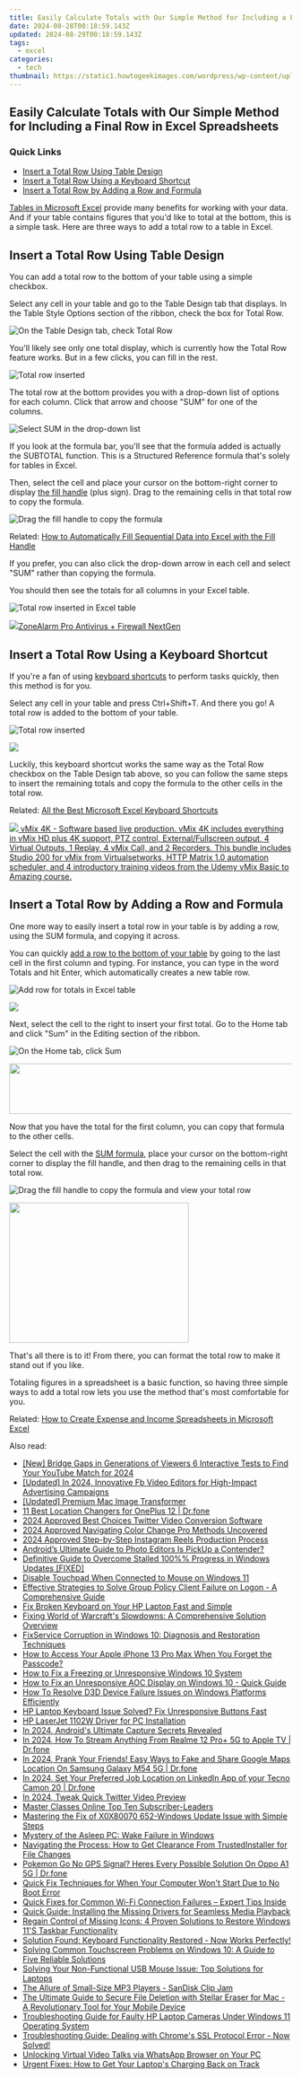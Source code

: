 ```yaml
---
title: Easily Calculate Totals with Our Simple Method for Including a Final Row in Excel Spreadsheets
date: 2024-08-28T00:18:59.143Z
updated: 2024-08-29T00:18:59.143Z
tags:
  - excel
categories:
  - tech
thumbnail: https://static1.howtogeekimages.com/wordpress/wp-content/uploads/2021/05/MS-excel-logo-675.png
---
```


## Easily Calculate Totals with Our Simple Method for Including a Final Row in Excel Spreadsheets

### Quick Links

* [Insert a Total Row Using Table Design](https://facebook-video-recording.techidaily.com/new-2024-approved-covertly-engage-with-fb-live-feeds/)
* [Insert a Total Row Using a Keyboard Shortcut](https://activate-lock.techidaily.com/easy-fixes-how-to-recover-forgotten-icloud-password-on-your-iphone-15-pro-by-drfone-ios/)
* [Insert a Total Row by Adding a Row and Formula](https://desktop-recording.techidaily.com/mac-visionaries-reveal-screenflow-secrets-and-benefits-for-2024/)

[Tables in Microsoft Excel](https://instagram-videos.techidaily.com/updated-2024-approved-how-to-convert-your-best-videography-into-melodic-mp3s-insta/) provide many benefits for working with your data. And if your table contains figures that you'd like to total at the bottom, this is a simple task. Here are three ways to add a total row to a table in Excel.

##  Insert a Total Row Using Table Design

 You can add a total row to the bottom of your table using a simple checkbox.

 Select any cell in your table and go to the Table Design tab that displays. In the Table Style Options section of the ribbon, check the box for Total Row.

![On the Table Design tab, check Total Row](https://static1.howtogeekimages.com/wordpress/wp-content/uploads/2021/07/TableDesignTotalRow-ExcelTable.png) 

 You'll likely see only one total display, which is currently how the Total Row feature works. But in a few clicks, you can fill in the rest.

![Total row inserted](https://static1.howtogeekimages.com/wordpress/wp-content/uploads/2021/07/TableDesignTotalRowAdded-ExcelTable.png) 

 The total row at the bottom provides you with a drop-down list of options for each column. Click that arrow and choose "SUM" for one of the columns.

![Select SUM in the drop-down list](https://static1.howtogeekimages.com/wordpress/wp-content/uploads/2021/07/TableDesignTotalRowDropDownSum-ExcelTable.png) 

 If you look at the formula bar, you'll see that the formula added is actually the SUBTOTAL function. This is a Structured Reference formula that's solely for tables in Excel.

 Then, select the cell and place your cursor on the bottom-right corner to display [the fill handle](https://visual-screen-recording.techidaily.com/new-in-2024-top-5-best-hdmi-21-gaming-monitors-ps5-compatible/) (plus sign). Drag to the remaining cells in that total row to copy the formula.

![Drag the fill handle to copy the formula](https://static1.howtogeekimages.com/wordpress/wp-content/uploads/2021/07/FillHandleCopyTotalRowSum-ExcelTable.png) 

Related: [How to Automatically Fill Sequential Data into Excel with the Fill Handle](https://visual-screen-recording.techidaily.com/new-in-2024-top-5-best-hdmi-21-gaming-monitors-ps5-compatible/) 

 If you prefer, you can also click the drop-down arrow in each cell and select "SUM" rather than copying the formula.

 You should then see the totals for all columns in your Excel table.

![Total row inserted in Excel table](https://static1.howtogeekimages.com/wordpress/wp-content/uploads/2021/07/TableDesignTotalRowComplete-ExcelTable.png) 

<!-- affiliate ads begin -->
<a href="https://estore.zonealarm.com/order/checkout.php?PRODS=38658749&QTY=1&AFFILIATE=108875&CART=1"><img src="https://sc1.checkpoint.com/sc1/za/images/boxes/pa_500.png" border="0">ZoneAlarm Pro Antivirus + Firewall NextGen</a>
<!-- affiliate ads end -->
##  Insert a Total Row Using a Keyboard Shortcut

 If you're a fan of using [keyboard shortcuts](https://eaxpv-info.techidaily.com/updated-2024-approved-high-definition-ready-enabling-av1-on-youtube/) to perform tasks quickly, then this method is for you.

 Select any cell in your table and press Ctrl+Shift+T. And there you go! A total row is added to the bottom of your table.

![Total row inserted](https://static1.howtogeekimages.com/wordpress/wp-content/uploads/2021/07/TableDesignTotalRowAdded-ExcelTable.png) 

<!-- affiliate ads begin -->
<a href="https://shop.mondly.com/affiliate.php?ACCOUNT=ATISTUDI&AFFILIATE=108875&PATH=https%3A%2F%2Fwww.mondly.com%3FAFFILIATE%3D108875%26RESOURCE%3D%2BEducational%2B970x90%2B"><img src="https://secure.avangate.com/images/merchant/69c418c33ec2e1a4267fa9bb77fa1428/educational-970x90.gif" border="0"></a>
<!-- affiliate ads end -->
 Luckily, this keyboard shortcut works the same way as the Total Row checkbox on the Table Design tab above, so you can follow the same steps to insert the remaining totals and copy the formula to the other cells in the total row.

Related: [All the Best Microsoft Excel Keyboard Shortcuts](https://eaxpv-info.techidaily.com/updated-2024-approved-high-definition-ready-enabling-av1-on-youtube/) 

<!-- affiliate ads begin -->
<a href="https://secure.2checkout.com/order/checkout.php?PRODS=30901369&QTY=1&AFFILIATE=108875&CART=1"> <img src="https://secure.avangate.com/images/merchant/ce9a6fb2becc2d235e62b125e9260102/products/1_copy_vMixCallScreenshot1-large.jpg" border="0"> vMix 4K - Software based live production. vMix 4K includes everything in vMix HD plus 4K support, PTZ control, External/Fullscreen output, 4 Virtual Outputs, 1 Replay, 4 vMix Call, and 2 Recorders. 
This bundle includes Studio 200 for vMix from Virtualsetworks, HTTP Matrix 1.0 automation scheduler, and 4 introductory training videos from the Udemy vMix Basic to Amazing course. </a>
<!-- affiliate ads end -->
##  Insert a Total Row by Adding a Row and Formula

 One more way to easily insert a total row in your table is by adding a row, using the SUM formula, and copying it across.

 You can quickly [add a row to the bottom of your table](https://fox-glue.techidaily.com/2024-approved-the-ultimate-guide-to-top-online-tools-for-perfecting-your-video-subtitles/) by going to the last cell in the first column and typing. For instance, you can type in the word Totals and hit Enter, which automatically creates a new table row.

![Add row for totals in Excel table](https://static1.howtogeekimages.com/wordpress/wp-content/uploads/2021/07/AddRowTotals-ExcelTable.png) 

<!-- affiliate ads begin -->
<a href="https://store.revouninstaller.com/order/checkout.php?PRODS=27889512&QTY=1&AFFILIATE=108875&CART=1"><img src="https://secure.avangate.com/images/merchant/4282ec8de8c9be897e7aff4aa231b1a4/728__90.jpg" border="0"></a>
<!-- affiliate ads end -->
 Next, select the cell to the right to insert your first total. Go to the Home tab and click "Sum" in the Editing section of the ribbon.

![On the Home tab, click Sum](https://static1.howtogeekimages.com/wordpress/wp-content/uploads/2021/07/AddRowTotalsClickSum-ExcelTable.png) 

<!-- affiliate ads begin -->
<a href="https://vapordna.pxf.io/c/5597632/1494880/17238" target="_top" id="1494880"><img src="//a.impactradius-go.com/display-ad/17238-1494880" border="0" alt="" width="728" height="90"/></a><img height="0" width="0" src="https://imp.pxf.io/i/5597632/1494880/17238" style="position:absolute;visibility:hidden;" border="0" />
<!-- affiliate ads end -->
 Now that you have the total for the first column, you can copy that formula to the other cells.

 Select the cell with the [SUM formula](https://instagram-videos.techidaily.com/updated-steps-to-instagram-verification-and-fan-growth-in-under-150-characters/), place your cursor on the bottom-right corner to display the fill handle, and then drag to the remaining cells in that total row.

![Drag the fill handle to copy the formula and view your total row](https://static1.howtogeekimages.com/wordpress/wp-content/uploads/2021/07/AddRowTotalsComplete-ExcelTable.png) 

<!-- affiliate ads begin -->
<a href="https://zonlipartnershipprogram.pxf.io/c/5597632/1821134/17882" target="_top" id="1821134"><img src="//a.impactradius-go.com/display-ad/17882-1821134" border="0" alt="" width="320" height="250"/></a><img height="0" width="0" src="https://imp.pxf.io/i/5597632/1821134/17882" style="position:absolute;visibility:hidden;" border="0" />
<!-- affiliate ads end -->
 That's all there is to it! From there, you can format the total row to make it stand out if you like.

 Totaling figures in a spreadsheet is a basic function, so having three simple ways to add a total row lets you use the method that's most comfortable for you.

Related: [How to Create Expense and Income Spreadsheets in Microsoft Excel](https://fox-blue.techidaily.com/updated-diving-into-the-depths-with-gopro-hero5-for-2024/)

<ins class="adsbygoogle"
     style="display:block"
     data-ad-format="autorelaxed"
     data-ad-client="ca-pub-7571918770474297"
     data-ad-slot="1223367746"></ins>



<ins class="adsbygoogle"
     style="display:block"
     data-ad-client="ca-pub-7571918770474297"
     data-ad-slot="8358498916"
     data-ad-format="auto"
     data-full-width-responsive="true"></ins>

<span class="atpl-alsoreadstyle">Also read:</span>
<div><ul>
<li><a href="https://facebook-video-share.techidaily.com/new-bridge-gaps-in-generations-of-viewers-6-interactive-tests-to-find-your-youtube-match-for-2024/"><u>[New] Bridge Gaps in Generations of Viewers  6 Interactive Tests to Find Your YouTube Match for 2024</u></a></li>
<li><a href="https://facebook-video-content.techidaily.com/updated-in-2024-innovative-fb-video-editors-for-high-impact-advertising-campaigns/"><u>[Updated] In 2024, Innovative Fb Video Editors for High-Impact Advertising Campaigns</u></a></li>
<li><a href="https://remote-screen-capture.techidaily.com/updated-premium-mac-image-transformer/"><u>[Updated] Premium Mac Image Transformer</u></a></li>
<li><a href="https://location-fake.techidaily.com/11-best-location-changers-for-oneplus-12-drfone-by-drfone-virtual-android/"><u>11 Best Location Changers for OnePlus 12 | Dr.fone</u></a></li>
<li><a href="https://fox-blue.techidaily.com/2024-approved-best-choices-twitter-video-conversion-software/"><u>2024 Approved  Best Choices  Twitter Video Conversion Software</u></a></li>
<li><a href="https://extra-approaches.techidaily.com/2024-approved-navigating-color-change-pro-methods-uncovered/"><u>2024 Approved  Navigating Color Change  Pro Methods Uncovered</u></a></li>
<li><a href="https://extra-approaches.techidaily.com/2024-approved-step-by-step-instagram-reels-production-process/"><u>2024 Approved  Step-by-Step Instagram Reels Production Process</u></a></li>
<li><a href="https://extra-lessons.techidaily.com/androids-ultimate-guide-to-photo-editors-is-pickup-a-contender/"><u>Android’s Ultimate Guide to Photo Editors  Is PickUp a Contender?</u></a></li>
<li><a href="https://win-howtos.techidaily.com/definitive-guide-to-overcome-stalled-100-progress-in-windows-updates-fixed/"><u>Definitive Guide to Overcome Stalled 100%% Progress in Windows Updates [FIXED]</u></a></li>
<li><a href="https://win-howtos.techidaily.com/disable-touchpad-when-connected-to-mouse-on-windows-11/"><u>Disable Touchpad When Connected to Mouse on Windows 11</u></a></li>
<li><a href="https://win-howtos.techidaily.com/effective-strategies-to-solve-group-policy-client-failure-on-logon-a-comprehensive-guide/"><u>Effective Strategies to Solve Group Policy Client Failure on Logon - A Comprehensive Guide</u></a></li>
<li><a href="https://win-howtos.techidaily.com/fix-broken-keyboard-on-your-hp-laptop-fast-and-simple/"><u>Fix Broken Keyboard on Your HP Laptop Fast and Simple</u></a></li>
<li><a href="https://win-howtos.techidaily.com/fixing-world-of-warcrafts-slowdowns-a-comprehensive-solution-overview/"><u>Fixing World of Warcraft's Slowdowns: A Comprehensive Solution Overview</u></a></li>
<li><a href="https://win-howtos.techidaily.com/fixservice-corruption-in-windows-10-diagnosis-and-restoration-techniques/"><u>FixService Corruption in Windows 10: Diagnosis and Restoration Techniques</u></a></li>
<li><a href="https://ios-unlock.techidaily.com/how-to-access-your-apple-iphone-13-pro-max-when-you-forget-the-passcode-by-drfone-ios/"><u>How to Access Your Apple iPhone 13 Pro Max When You Forget the Passcode?</u></a></li>
<li><a href="https://win-howtos.techidaily.com/how-to-fix-a-freezing-or-unresponsive-windows-10-system/"><u>How to Fix a Freezing or Unresponsive Windows 10 System</u></a></li>
<li><a href="https://win-howtos.techidaily.com/how-to-fix-an-unresponsive-aoc-display-on-windows-10-quick-guide/"><u>How to Fix an Unresponsive AOC Display on Windows 10 - Quick Guide</u></a></li>
<li><a href="https://win-howtos.techidaily.com/how-to-resolve-d3d-device-failure-issues-on-windows-platforms-efficiently/"><u>How To Resolve D3D Device Failure Issues on Windows Platforms Efficiently</u></a></li>
<li><a href="https://win-howtos.techidaily.com/1723210394555-hp-laptop-keyboard-issue-solved-fix-unresponsive-buttons-fast/"><u>HP Laptop Keyboard Issue Solved? Fix Unresponsive Buttons Fast</u></a></li>
<li><a href="https://driver-install.techidaily.com/hp-laserjet-1102w-driver-for-pc-installation/"><u>HP LaserJet 1102W Driver for PC Installation</u></a></li>
<li><a href="https://fox-friendly.techidaily.com/in-2024-androids-ultimate-capture-secrets-revealed/"><u>In 2024, Android's Ultimate Capture Secrets Revealed</u></a></li>
<li><a href="https://screen-mirror.techidaily.com/in-2024-how-to-stream-anything-from-realme-12-proplus-5g-to-apple-tv-drfone-by-drfone-android/"><u>In 2024, How To Stream Anything From Realme 12 Pro+ 5G to Apple TV | Dr.fone</u></a></li>
<li><a href="https://phone-solutions.techidaily.com/in-2024-prank-your-friends-easy-ways-to-fake-and-share-google-maps-location-on-samsung-galaxy-m54-5g-drfone-by-drfone-virtual-android/"><u>In 2024, Prank Your Friends! Easy Ways to Fake and Share Google Maps Location On Samsung Galaxy M54 5G | Dr.fone</u></a></li>
<li><a href="https://fix-guide.techidaily.com/in-2024-set-your-preferred-job-location-on-linkedin-app-of-your-tecno-camon-20-drfone-by-drfone-virtual-android/"><u>In 2024, Set Your Preferred Job Location on LinkedIn App of your Tecno Camon 20 | Dr.fone</u></a></li>
<li><a href="https://twitter-videos.techidaily.com/in-2024-tweak-quick-twitter-video-preview/"><u>In 2024, Tweak Quick Twitter Video Preview</u></a></li>
<li><a href="https://youtube-clips.techidaily.com/master-classes-online-top-ten-subscriber-leaders/"><u>Master Classes Online  Top Ten Subscriber-Leaders</u></a></li>
<li><a href="https://win-howtos.techidaily.com/mastering-the-fix-of-x0x80070-652-windows-update-issue-with-simple-steps/"><u>Mastering the Fix of X0X80070 652-Windows Update Issue with Simple Steps</u></a></li>
<li><a href="https://win-howtos.techidaily.com/mystery-of-the-asleep-pc-wake-failure-in-windows/"><u>Mystery of the Asleep PC: Wake Failure in Windows</u></a></li>
<li><a href="https://win-howtos.techidaily.com/navigating-the-process-how-to-get-clearance-from-trustedinstaller-for-file-changes/"><u>Navigating the Process: How to Get Clearance From TrustedInstaller for File Changes</u></a></li>
<li><a href="https://android-pokemon-go.techidaily.com/pokemon-go-no-gps-signal-heres-every-possible-solution-on-oppo-a1-5g-drfone-by-drfone-virtual-android/"><u>Pokemon Go No GPS Signal? Heres Every Possible Solution On Oppo A1 5G | Dr.fone</u></a></li>
<li><a href="https://win-howtos.techidaily.com/quick-fix-techniques-for-when-your-computer-wont-start-due-to-no-boot-error/"><u>Quick Fix Techniques for When Your Computer Won't Start Due to No Boot Error</u></a></li>
<li><a href="https://win-howtos.techidaily.com/1723207155655-quick-fixes-for-common-wi-fi-connection-failures-expert-tips-inside/"><u>Quick Fixes for Common Wi-Fi Connection Failures – Expert Tips Inside</u></a></li>
<li><a href="https://win-howtos.techidaily.com/quick-guide-installing-the-missing-drivers-for-seamless-media-playback/"><u>Quick Guide: Installing the Missing Drivers for Seamless Media Playback</u></a></li>
<li><a href="https://win-howtos.techidaily.com/regain-control-of-missing-icons-4-proven-solutions-to-restore-windows-11s-taskbar-functionality/"><u>Regain Control of Missing Icons: 4 Proven Solutions to Restore Windows 11'S Taskbar Functionality</u></a></li>
<li><a href="https://win-howtos.techidaily.com/solution-found-keyboard-functionality-restored-now-works-perfectly/"><u>Solution Found: Keyboard Functionality Restored - Now Works Perfectly!</u></a></li>
<li><a href="https://win-howtos.techidaily.com/solving-common-touchscreen-problems-on-windows-10-a-guide-to-five-reliable-solutions/"><u>Solving Common Touchscreen Problems on Windows 10: A Guide to Five Reliable Solutions</u></a></li>
<li><a href="https://win-howtos.techidaily.com/solving-your-non-functional-usb-mouse-issue-top-solutions-for-laptops/"><u>Solving Your Non-Functional USB Mouse Issue: Top Solutions for Laptops</u></a></li>
<li><a href="https://buynow-info.techidaily.com/the-allure-of-small-size-mp3-players-sandisk-clip-jam/"><u>The Allure of Small-Size MP3 Players - SanDisk Clip Jam</u></a></li>
<li><a href="https://data-safeguard.techidaily.com/1721202558054-the-ultimate-guide-to-secure-file-deletion-with-stellar-eraser-for-mac-a-revolutionary-tool-for-your-mobile-device/"><u>The Ultimate Guide to Secure File Deletion with Stellar Eraser for Mac - A Revolutionary Tool for Your Mobile Device</u></a></li>
<li><a href="https://win-howtos.techidaily.com/troubleshooting-guide-for-faulty-hp-laptop-cameras-under-windows-11-operating-system/"><u>Troubleshooting Guide for Faulty HP Laptop Cameras Under Windows 11 Operating System</u></a></li>
<li><a href="https://win-howtos.techidaily.com/1723211228393-troubleshooting-guide-dealing-with-chromes-ssl-protocol-error-now-solved/"><u>Troubleshooting Guide: Dealing with Chrome's SSL Protocol Error - Now Solved!</u></a></li>
<li><a href="https://screen-capture.techidaily.com/unlocking-virtual-video-talks-via-whatsapp-browser-on-your-pc/"><u>Unlocking Virtual Video Talks via WhatsApp Browser on Your PC</u></a></li>
<li><a href="https://win-howtos.techidaily.com/urgent-fixes-how-to-get-your-laptops-charging-back-on-track/"><u>Urgent Fixes: How to Get Your Laptop's Charging Back on Track</u></a></li>
</ul></div>
